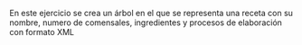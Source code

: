En este ejercicio se crea un árbol en el que se representa una receta
con su nombre, numero de comensales, ingredientes y procesos de elaboración
con formato XML